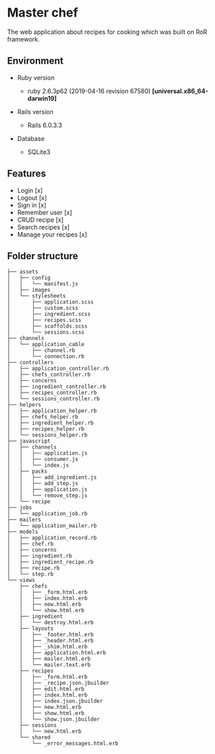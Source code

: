 # Master chef
The web application about recipes for cooking which was built on RoR framework. 

## Environment
* Ruby version
    - ruby 2.6.3p62 (2019-04-16 revision 67580) __[universal.x86_64-darwin19]__

* Rails version
    - Rails 6.0.3.3

* Database
    - SQLite3

## Features
* Login [x]
* Logout [x]
* Sign in [x]
* Remember user [x]
* CRUD recipe [x]
* Search recipes [x]
* Manage your recipes [x]

## Folder structure

```
├── assets
│   ├── config
│   │   └── manifest.js
│   ├── images
│   └── stylesheets
│       ├── application.scss
│       ├── custom.scss
│       ├── ingredient.scss
│       ├── recipes.scss
│       ├── scaffolds.scss
│       └── sessions.scss
├── channels
│   └── application_cable
│       ├── channel.rb
│       └── connection.rb
├── controllers
│   ├── application_controller.rb
│   ├── chefs_controller.rb
│   ├── concerns
│   ├── ingredient_controller.rb
│   ├── recipes_controller.rb
│   └── sessions_controller.rb
├── helpers
│   ├── application_helper.rb
│   ├── chefs_helper.rb
│   ├── ingredient_helper.rb
│   ├── recipes_helper.rb
│   └── sessions_helper.rb
├── javascript
│   ├── channels
│   │   ├── application.js
│   │   ├── consumer.js
│   │   └── index.js
│   ├── packs
│   │   ├── add_ingredient.js
│   │   ├── add_step.js
│   │   ├── application.js
│   │   └── remove_step.js
│   └── recipe
├── jobs
│   └── application_job.rb
├── mailers
│   └── application_mailer.rb
├── models
│   ├── application_record.rb
│   ├── chef.rb
│   ├── concerns
│   ├── ingredient.rb
│   ├── ingredient_recipe.rb
│   ├── recipe.rb
│   └── step.rb
└── views
    ├── chefs
    │   ├── _form.html.erb
    │   ├── index.html.erb
    │   ├── new.html.erb
    │   └── show.html.erb
    ├── ingredient
    │   └── destroy.html.erb
    ├── layouts
    │   ├── _footer.html.erb
    │   ├── _header.html.erb
    │   ├── _shim.html.erb
    │   ├── application.html.erb
    │   ├── mailer.html.erb
    │   └── mailer.text.erb
    ├── recipes
    │   ├── _form.html.erb
    │   ├── _recipe.json.jbuilder
    │   ├── edit.html.erb
    │   ├── index.html.erb
    │   ├── index.json.jbuilder
    │   ├── new.html.erb
    │   ├── show.html.erb
    │   └── show.json.jbuilder
    ├── sessions
    │   └── new.html.erb
    └── shared
        └── _error_messages.html.erb
```
        